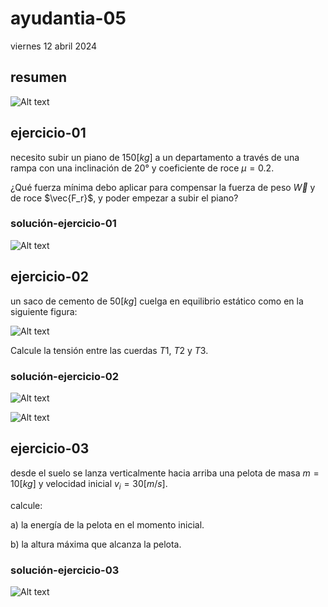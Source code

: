 # ayudantia-05

viernes 12 abril 2024

## resumen

![Alt text](./img/ayud-5-resumen.jpg)

## ejercicio-01

necesito subir un piano de $150[kg]$ a un departamento a través de una rampa con una inclinación de $20°$ y coeficiente de roce $\mu=0.2$.

¿Qué fuerza mínima debo aplicar para compensar la fuerza de peso $\vec{W}$ y de roce $\vec{F_r}$, y poder empezar a subir el piano?

### solución-ejercicio-01

![Alt text](./img/ayud05-ej01.jpg)

## ejercicio-02

un saco de cemento de $50[kg]$ cuelga en equilibrio estático como en la siguiente figura:

![Alt text](./img/ej2.jpg)

Calcule la tensión entre las cuerdas $T1$, $T2$ y $T3$.

### solución-ejercicio-02

![Alt text](./img/ej2.1.jpg)

![Alt text](./img/ej2.2.jpg)

## ejercicio-03

desde el suelo se lanza verticalmente hacia arriba una pelota de masa $m=10[kg]$ y velocidad inicial $v_i = 30 [m/s]$.

calcule:

a) la energía de la pelota en el momento inicial.

b) la altura máxima que alcanza la pelota.

### solución-ejercicio-03

![Alt text](./img/ayud05-ej03.jpg)
